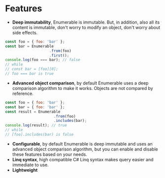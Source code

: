 # Features

- **Deep immutability**, Enumerable is immutable. But, in addition, also all its content is immutable, don't worry to modify an object, don't worry about side effects.
```js
const foo = { foo: 'bar' };
const bar = Enumerable
                    .from(foo)
                    .first();
console.log(foo === bar); // false
// while
// const bar = [foo][0];
// foo === bar is true
```
- **Advanced object comparison**, by default Enumerable uses a deep comparison algorithm to make it works. Objects are not compared by reference.
```js
const foo = { foo: 'bar' };
const bar = { foo: 'bar' };
const result = Enumerable
                      .from(foo)
                      .includes(bar);
console.log(result); // true
// while
// [foo].includes(bar) is false
```
- **Configurable**, by default Enumerable is deep immutable and uses an advanced object comparison algorithm, but you can enable and disable these features based on your needs.
- **Linq syntax**, high compatible C# Linq syntax makes query easier and immediate to use.
- **Lightweight**

